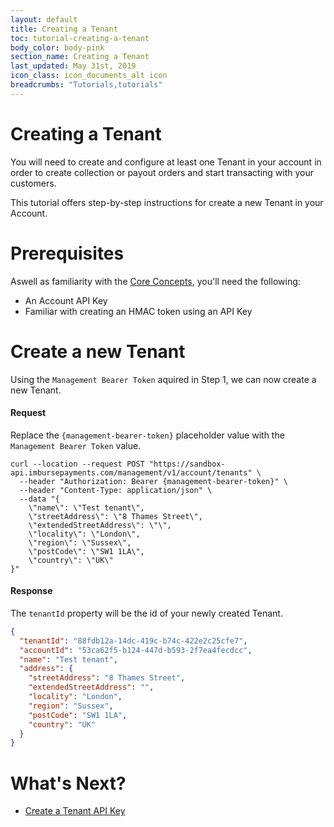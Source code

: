 ```yaml
---
layout: default
title: Creating a Tenant
toc: tutorial-creating-a-tenant
body_color: body-pink
section_name: Creating a Tenant
last_updated: May 31st, 2019
icon_class: icon_documents_alt icon
breadcrumbs: "Tutorials,tutorials"
---
```

# Creating a Tenant
You will need to create and configure at least one Tenant in your account in order to create collection or payout orders and start transacting with your customers.

This tutorial offers step-by-step instructions for create a new Tenant in your Account.

# Prerequisites
Aswell as familiarity with the [Core Concepts](/pages/guides/core-concepts), you'll need the following:

- An Account API Key
- Familiar with creating an HMAC token using an API Key

# Create a new Tenant
Using the `Management Bearer Token` aquired in Step 1, we can now create a new Tenant.

#### Request
Replace the `{management-bearer-token}` placeholder value with the `Management Bearer Token` value.

```curl
curl --location --request POST "https://sandbox-api.imbursepayments.com/management/v1/account/tenants" \
  --header "Authorization: Bearer {management-bearer-token}" \
  --header "Content-Type: application/json" \
  --data "{
    \"name\": \"Test tenant\",
    \"streetAddress\": \"8 Thames Street\",
    \"extendedStreetAddress\": \"\",
    \"locality\": \"London\",
    \"region\": \"Sussex\",
    \"postCode\": \"SW1 1LA\",
    \"country\": \"UK\"
}"
```

#### Response
The `tenantId` property will be the id of your newly created Tenant.

```json
{
  "tenantId": "88fdb12a-14dc-419c-b74c-422e2c25cfe7",
  "accountId": "53ca62f5-b124-447d-b593-2f7ea4fecdcc",
  "name": "Test tenant",
  "address": {
    "streetAddress": "8 Thames Street",
    "extendedStreetAddress": "",
    "locality": "London",
    "region": "Sussex",
    "postCode": "SW1 1LA",
    "country": "UK"
  }
}
```

# What's Next?

- [Create a Tenant API Key](/pages/tutorials/creating-a-tenant-api-key)





